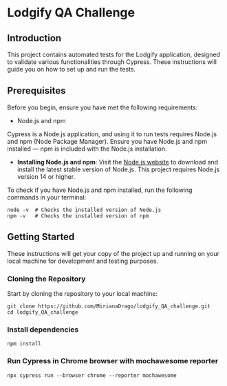 # Lodgify QA Challenge

## Introduction

This project contains automated tests for the Lodgify application, designed to validate various functionalities through Cypress. These instructions will guide you on how to set up and run the tests.

## Prerequisites

Before you begin, ensure you have met the following requirements:

 - Node.js and npm

Cypress is a Node.js application, and using it to run tests requires Node.js and npm (Node Package Manager). Ensure you have Node.js and npm installed — npm is included with the Node.js installation.

- **Installing Node.js and npm**: Visit the [Node.js website](https://nodejs.org/) to download and install the latest stable version of Node.js. This project requires Node.js version 14 or higher.

To check if you have Node.js and npm installed, run the following commands in your terminal:

```
node -v  # Checks the installed version of Node.js
npm -v   # Checks the installed version of npm
```

## Getting Started

These instructions will get your copy of the project up and running on your local machine for development and testing purposes.

### Cloning the Repository

Start by cloning the repository to your local machine:

```
git clone https://github.com/MirianaDrago/lodgify_QA_challenge.git
cd lodgify_QA_challenge
```

### Install dependencies

```
npm install
```

### Run Cypress in Chrome browser with mochawesome reporter

```
npx cypress run --browser chrome --reporter mochawesome
```
